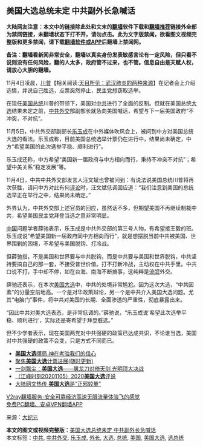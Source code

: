  <h2>美国大选总统未定 中共副外长急喊话</h2> <p class="notice"><b>大陆网友注意：本文中的链接除此处和文末的<a href="https://github.com/bannedbook/fanqiang" >翻墙</a>软件下载和<a href="https://github.com/killgcd/justmysocks/blob/master/README.md">翻墙推荐</a>链接外全部为禁网链接，未翻墙状态下打不开，请勿点击。此为文字版禁闻，欲看图文视频完整版和更多禁闻，请下载<a href="https://github.com/bannedbook/fanqiang">翻墙软件或APP</a>后翻墙上禁闻网。</p><p>备注：翻墙看新闻非常安全，翻墙以真实身份发表敏感言论有一定风险，但只看不说则没有任何风险，翻的人太多，政府管不过来，也不管。信息自由是天赋人权，请放心大胆的翻墙。</b></p>  <div class="entry"> <p id="conimg"></p> <p>11月4日凌晨，<span class='wp_keywordlink'><a href="https://www.bannedbook.org/bnews/comments/20200816/1381118.html" title="天目所见：川普将再赢总统大选 共和党掌参众两院" target="_blank">川普</a></span>【相关阅读:<a href='https://www.bannedbook.org/bnews/comments/20200816/1381123.html' target='_blank'>天目所见：武汉肺炎的两种来源</a>】在记者会上介绍选情，并说自己胜选，点票突然停止，民主党想窃取选举。</p> <p>在现任<a href="https://www.bannedbook.org/bnews/tag/%e7%be%8e%e5%9b%bd/" class="st_tag internal_tag" rel="tag" title="标签 美国 下的日志">美国</a><a href="https://www.bannedbook.org/bnews/tag/%e6%80%bb%e7%bb%9f/" class="st_tag internal_tag" rel="tag" title="标签 总统 下的日志">总统</a>川普的带领下，美国对<a href="https://www.bannedbook.org/bnews/tag/%e4%b8%ad%e5%85%b1/" class="st_tag internal_tag" rel="tag" title="标签 中共 下的日志">中共</a>进行了全面的反制。但就在美国总统<a href="https://www.bannedbook.org/bnews/tag/%e5%a4%a7%e9%80%89/" class="st_tag internal_tag" rel="tag" title="标签 大选 下的日志">大选</a>结果未定之前，<a href="https://www.bannedbook.org/bnews/tag/%E4%B8%AD%E5%85%B1%E5%A4%96%E4%BA%A4/" class="st_tag internal_tag" rel="tag" title="标签 中共外交 下的日志">中共外交</a>部副部长就急向美国喊话，希望与下一届美国政府“不冲突，不对抗”。</p> <p>11月5日，中共外交部副部长<a href="https://www.bannedbook.org/bnews/tag/%e4%b9%90%e7%8e%89%e6%88%90/" class="st_tag internal_tag" rel="tag" title="标签 乐玉成 下的日志">乐玉成</a>在中外媒体吹风会上，被问到中方对美国总统大选的看法。乐玉成称，目前美国总统选举计票仍在进行中，结果尚未确定，中方“希望美国的此次选举平稳、顺利进行”。</p>  <p>乐玉成还称，中方希望“美国新一届政府与中方相向而行，秉持不冲突不对抗”；希望中美关系“稳定发展”等。</p> <p>11月4日，中共中共外交部发言人汪文斌也曾被问到：有说法说美国总统川普将再次获胜，请问中方对此有何<span class='wp_keywordlink_affiliate'><a href="https://www.bannedbook.org/bnews/comments/" title="新闻评论" target="_blank">评论</a></span>时，汪文斌低调回应道：“我们注意到美国的总统选举正在举行之中，结果尚未确定。”</p> <p>外界认为，中共外交部上述官员的回应，虽然话不多，但期望美国不再继续制裁中共，希望美国民主党拜登当选之意非常明显。</p> <p><span class='wp_keywordlink_affiliate'><a href="https://www.bannedbook.org/" title="中国" target="_blank">中国</a></span>问题学者薛驰表示，乐玉成是中共外交部的第三号人物，有希望接王毅的班。乐玉成说“希望美国新一届政府同中方相向而行”，就是想摆脱当前中共被美国、世界围剿的困境，不希望与美国脱钩、打冷战。</p>  <p>但薛驰指，不是美国和世界要与中共脱钩，而是中共要与美国和世界脱钩，中共坚持要搞自己的那一套，不接受普世价值。打不打新冷战，主动权在中共手里。中共口说不打，手中却不停，如在台海、南海不断搞事，这纯粹是<span class='wp_keywordlink'><a href="https://www.bannedbook.org/forum11/topic282.html" title="禁片：评中国共产党的流氓本性" target="_blank">流氓</a></span>外交。</p> <p>薛驰还表示，在本次<a href="https://www.bannedbook.org/bnews/tag/%e7%be%8e%e5%9b%bd%e5%a4%a7%e9%80%89/" class="st_tag internal_tag" rel="tag" title="标签 美国大选 下的日志">美国大选</a>中，中共的处境非常尴尬。因为这次大选，“中共因素”的分量空前地高。一个是对华政策辩论，另一个是中共介入美国大选问题。尤其“电脑门”事件，将中共对美国的长期、全面渗透的严重性，彻底暴露出来。</p> <p>“因此中共对美大选表态，是非常低调的。”薛驰说，“乐玉成说‘希望此次选举平稳、顺利进行’，实际还是寄希望于拜登胜选。”</p> <p>但不少学者表示，现在美国两党对中共强硬的政策已达成共识，不论谁当选，美国对中共强硬的政策不会变，只是方式不同而已。</p>  <ul class='op-related-articles' title='相关阅读'> <li><a href='https://www.bannedbook.org/bnews/ssgc/20201106/1426681.html' target='_blank'><b>美国大选</b>僵局 神在考验我们的信心</a></li> <li><a href='https://www.bannedbook.org/bnews/worldnews/usa/20201106/1426663.html' target='_blank'>聚焦<b>美国大选</b>计票进展(随时更新)</a></li> <li><a href='https://www.bannedbook.org/bnews/comments/20201106/1426656.html' target='_blank'>一剑飘尘：<b>美国大选</b>——屠龙刀对倚天剑 光明顶大决战</a></li> <li><a href='https://www.bannedbook.org/bnews/taiwannews/20201106/1426579.html' target='_blank'>（江峰时刻20201105）2020<b>美国大选</b>评说</a></li> <li><a href='https://www.bannedbook.org/bnews/cbnews/20201106/1426537.html' target='_blank'>大陆网文热传 <b>美国大选</b>是“正邪较量”</a></li> </ul> <p class="texttj"> <a href="https://www.bannedbook.org/forum23/topic22702.html" target="_blank">V2ray翻墙服务-安全可靠经济高速无限流量体验飞的感觉</a><br/> <a href="https://github.com/bannedbook/fanqiang/wiki/%E7%A6%81%E9%97%BB%E7%BD%91%E5%AE%89%E5%8D%93%E7%BF%BB%E5%A2%99%E6%96%B0%E9%97%BBAPP" target="_blank">免费PC翻墙、安卓VPN翻墙APP</a></p><p> 来源：<span class='wp_keywordlink_affiliate'><a href="http://www.epochtimes.com/" title="大纪元" target="_blank">大纪元</a></span> </p><a name='sharetosocial'></a>       <div><b>本文的图文或视频完整版</b>：<a href='https://www.bannedbook.org/bnews/cbnews/20201106/1426700.html'>美国大选总统未定 中共副外长急喊话</a></div>  </div><!--END ENTRY--> <div class="postfooter"> <div>本文标签：<a href="https://www.bannedbook.org/bnews/tag/%e4%b8%ad%e5%85%b1/" rel="tag">中共</a>, <a href="https://www.bannedbook.org/bnews/tag/%E4%B8%AD%E5%85%B1%E5%A4%96%E4%BA%A4/" rel="tag">中共外交</a>, <a href="https://www.bannedbook.org/bnews/tag/%e4%b9%90%e7%8e%89%e6%88%90/" rel="tag">乐玉成</a>, <a href="https://www.bannedbook.org/bnews/tag/%E5%A4%96%E9%95%BF/" rel="tag">外长</a>, <a href="https://www.bannedbook.org/bnews/tag/%e5%a4%a7%e9%80%89/" rel="tag">大选</a>, <a href="https://www.bannedbook.org/bnews/tag/%e6%80%bb%e7%bb%9f/" rel="tag">总统</a>, <a href="https://www.bannedbook.org/bnews/tag/%e7%be%8e%e5%9b%bd/" rel="tag">美国</a>, <a href="https://www.bannedbook.org/bnews/tag/%e7%be%8e%e5%9b%bd%e5%a4%a7%e9%80%89/" rel="tag">美国大选</a>, <a href="https://www.bannedbook.org/bnews/tag/%E9%80%89%E6%80%BB%E7%BB%9F/" rel="tag">选总统</a></div>  </div><!--END POSTFOOTER--> 